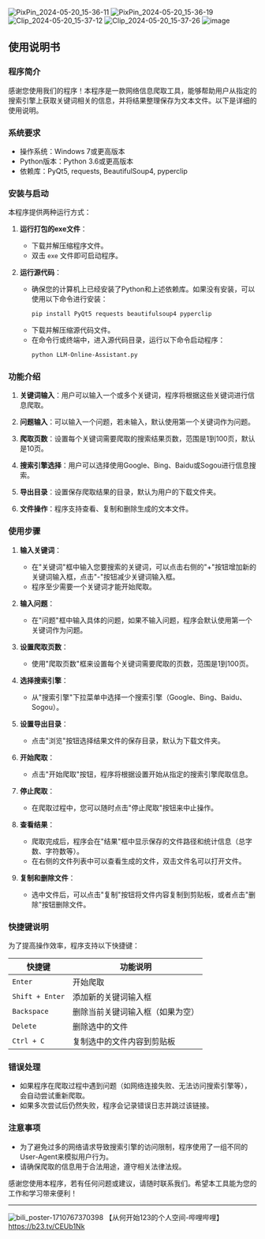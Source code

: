 ![PixPin_2024-05-20_15-36-11](https://github.com/yeahhe365/LLM-Online-Assistant/assets/64304674/27c0d2ba-bfb4-46b1-be3f-d92d9ec82556)
![PixPin_2024-05-20_15-36-19](https://github.com/yeahhe365/LLM-Online-Assistant/assets/64304674/8e688a83-d29d-44a2-bc18-8ad6603bbf0e)
![Clip_2024-05-20_15-37-12](https://github.com/yeahhe365/LLM-Online-Assistant/assets/64304674/296e3d90-2655-4afc-af31-71b88bd2c43e)
![Clip_2024-05-20_15-37-26](https://github.com/yeahhe365/LLM-Online-Assistant/assets/64304674/7b40b3d7-a0d9-43f4-856b-949efbf943c5)
![image](https://github.com/yeahhe365/LLM-Online-Assistant/assets/64304674/edfb41aa-a3c5-49b0-b08b-04aaac251bea)



## 使用说明书

### 程序简介

感谢您使用我们的程序！本程序是一款网络信息爬取工具，能够帮助用户从指定的搜索引擎上获取关键词相关的信息，并将结果整理保存为文本文件。以下是详细的使用说明。

### 系统要求

- 操作系统：Windows 7或更高版本
- Python版本：Python 3.6或更高版本
- 依赖库：PyQt5, requests, BeautifulSoup4, pyperclip

### 安装与启动

本程序提供两种运行方式：

1. **运行打包的exe文件**：
   - 下载并解压缩程序文件。
   - 双击 `exe` 文件即可启动程序。

2. **运行源代码**：
   - 确保您的计算机上已经安装了Python和上述依赖库。如果没有安装，可以使用以下命令进行安装：
     ```bash
     pip install PyQt5 requests beautifulsoup4 pyperclip
     ```
   - 下载并解压缩源代码文件。
   - 在命令行或终端中，进入源代码目录，运行以下命令启动程序：
     ```bash
     python LLM-Online-Assistant.py
     ```

### 功能介绍

1. **关键词输入**：用户可以输入一个或多个关键词，程序将根据这些关键词进行信息爬取。

2. **问题输入**：可以输入一个问题，若未输入，默认使用第一个关键词作为问题。

3. **爬取页数**：设置每个关键词需要爬取的搜索结果页数，范围是1到100页，默认是10页。

4. **搜索引擎选择**：用户可以选择使用Google、Bing、Baidu或Sogou进行信息搜索。

5. **导出目录**：设置保存爬取结果的目录，默认为用户的下载文件夹。

6. **文件操作**：程序支持查看、复制和删除生成的文本文件。

### 使用步骤

1. **输入关键词**：
   - 在"关键词"框中输入您要搜索的关键词，可以点击右侧的"+"按钮增加新的关键词输入框，点击"-"按钮减少关键词输入框。
   - 程序至少需要一个关键词才能开始爬取。

2. **输入问题**：
   - 在"问题"框中输入具体的问题，如果不输入问题，程序会默认使用第一个关键词作为问题。

3. **设置爬取页数**：
   - 使用"爬取页数"框来设置每个关键词需要爬取的页数，范围是1到100页。

4. **选择搜索引擎**：
   - 从"搜索引擎"下拉菜单中选择一个搜索引擎（Google、Bing、Baidu、Sogou）。

5. **设置导出目录**：
   - 点击"浏览"按钮选择结果文件的保存目录，默认为下载文件夹。

6. **开始爬取**：
   - 点击"开始爬取"按钮，程序将根据设置开始从指定的搜索引擎爬取信息。

7. **停止爬取**：
   - 在爬取过程中，您可以随时点击"停止爬取"按钮来中止操作。

8. **查看结果**：
   - 爬取完成后，程序会在"结果"框中显示保存的文件路径和统计信息（总字数、字符数等）。
   - 在右侧的文件列表中可以查看生成的文件，双击文件名可以打开文件。

9. **复制和删除文件**：
   - 选中文件后，可以点击"复制"按钮将文件内容复制到剪贴板，或者点击"删除"按钮删除文件。

### 快捷键说明

为了提高操作效率，程序支持以下快捷键：

| 快捷键              | 功能说明                       |
|---------------------|------------------------------|
| `Enter`             | 开始爬取                      |
| `Shift + Enter`     | 添加新的关键词输入框            |
| `Backspace`         | 删除当前关键词输入框（如果为空）|
| `Delete`            | 删除选中的文件                |
| `Ctrl + C`          | 复制选中的文件内容到剪贴板      |

### 错误处理

- 如果程序在爬取过程中遇到问题（如网络连接失败、无法访问搜索引擎等），会自动尝试重新爬取。
- 如果多次尝试后仍然失败，程序会记录错误日志并跳过该链接。

### 注意事项

- 为了避免过多的网络请求导致搜索引擎的访问限制，程序使用了一组不同的User-Agent来模拟用户行为。
- 请确保爬取的信息用于合法用途，遵守相关法律法规。

感谢您使用本程序，若有任何问题或建议，请随时联系我们。希望本工具能为您的工作和学习带来便利！

---


![bili_poster-1710767370398](https://github.com/yeahhe365/LLM-Online-Assistant/assets/64304674/1f0b2e66-3170-441d-845c-2841c93b1a8c)
【从何开始123的个人空间-哔哩哔哩】 https://b23.tv/CEUb1Nk
